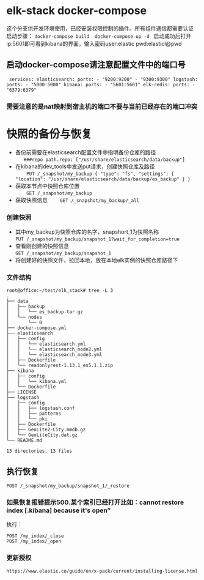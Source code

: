 # elk-stack docker-compose
这个分支供开发环境使用，已经安装权限控制的插件。所有组件通信都需要认证
启动步骤：
`
docker-compose build 
docker-compose up -d 
`
启动成功后打开ip:5601即可看到kibana的界面，输入密码user:elastic  pwd:elasticl@pwd
## 启动docker-compose请注意配置文件中的端口号
`  services:
  elasticsearch:
    ports:
      - "9200:9200"
      - "9300:9300"
  logstash:
    ports:
      - "5000:5000"
  kibana:
    ports:
      - "5601:5601"
  elk-redis:
    ports:
      - "6379:6379" 
`
### 需要注意的是nat映射到宿主机的端口不要与当前已经存在的端口冲突

# 快照的备份与恢复
* 备份前需要在elasticsearch配置文件中指明备份仓库的路径  
`    ###repo
    path.repo: ["/usr/share/elasticsearch/data/backup"]
`
* 在kibana的dev_tools中发送put请求，创建快照仓库及路径  
`    PUT /_snapshot/my_backup
    {
      "type": "fs",
      "settings": {
      "location": "/usr/share/elasticsearch/data/backup/es_backup"
      }
    }`  
* 获取本节点中快照仓库位置  
`    GET /_snapshot/my_backup`  
* 获取快照信息
`    GET /_snapshot/my_backup/_all`  


### 创建快照
* 其中my_backup为快照仓库的名字，snapshort_1为快照名称  
`PUT /_snapshot/my_backup/snapshot_1?wait_for_completion=true
`
* 查看刚创建的快照信息  
`GET /_snapshot/my_backup/snapshot_1
`
* 将创建好的快照文件，拉回本地，放在本地elk实例的快照仓库路径下  

### 文件结构

    root@office:~/test/elk_stack# tree -L 3
    .
    ├── data
    │   ├── backup
    │   │   └── es_backup.tar.gz
    │   └── nodes
    │       └── 0
    ├── docker-compose.yml
    ├── elasticsearch
    │   ├── config
    │   │   └── elasticsearch.yml
    │   │   └── elasticsearch_node2.yml
    │   │   └── elasticsearch_node3.yml
    │   ├── Dockerfile
    │   └── readonlyrest-1.13.1_es5.1.1.zip
    ├── kibana
    │   ├── config
    │   │   └── kibana.yml
    │   └── Dockerfile
    ├── LICENSE
    ├── logstash
    │   ├── config
    │   │   ├── logstash.conf
    │   │   ├── patterns
    │   │   └── pki
    │   ├── Dockerfile
    │   ├── GeoLite2-City.mmdb.gz
    │   └── GeoLiteCity.dat.gz
    └── README.md

    13 directories, 13 files
    
## 执行恢复
`POST /_snapshot/my_backup/snapshot_1/_restore`

### 如果恢复报错提示500.某个索引已经打开比如：cannot restore index [.kibana] because it's open”   
执行：   

`POST /my_index/_close`   
`POST /my_index/_open`



### 更新授权
`https://www.elastic.co/guide/en/x-pack/current/installing-license.html`
